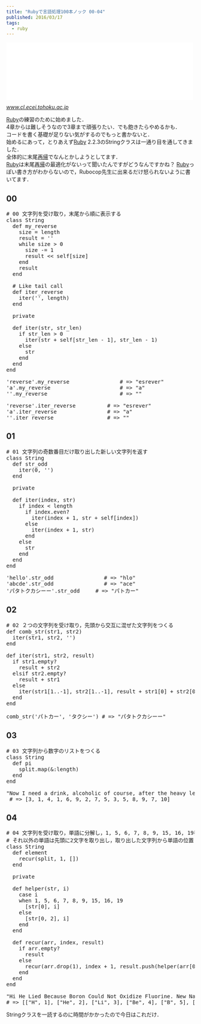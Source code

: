 ```yaml
---
title: "Rubyで言語処理100本ノック 00-04"
published: 2016/03/17
tags:
  - ruby
---
```


<p><iframe src="//hatenablog-parts.com/embed?url=http%3A%2F%2Fwww.cl.ecei.tohoku.ac.jp%2Fnlp100%2F" title="言語処理100本ノック 2015" class="embed-card embed-webcard" scrolling="no" frameborder="0" style="display: block; width: 100%; height: 155px; max-width: 500px; margin: 10px 0px;"></iframe><cite class="hatena-citation"><a href="http://www.cl.ecei.tohoku.ac.jp/nlp100/">www.cl.ecei.tohoku.ac.jp</a></cite></p>

<p><a class="keyword" href="http://d.hatena.ne.jp/keyword/Ruby">Ruby</a>の練習のために始めました．<br/>
4章からは難しそうなので3章まで頑張りたい．でも飽きたらやめるかも．<br/>
コードを書く基礎が足りない気がするのでもっと書かないと．<br/>
始めるにあって，とりあえず<a class="keyword" href="http://d.hatena.ne.jp/keyword/Ruby">Ruby</a> 2.2.3のStringクラスは一通り目を通してきました．<br/>
全体的に末尾<a class="keyword" href="http://d.hatena.ne.jp/keyword/%BA%C6%B5%A2">再帰</a>でなんとかしようとしてます．<br/>
<a class="keyword" href="http://d.hatena.ne.jp/keyword/Ruby">Ruby</a>は末尾<a class="keyword" href="http://d.hatena.ne.jp/keyword/%BA%C6%B5%A2">再帰</a>の最適化がないって聞いたんですがどうなんですかね？
<a class="keyword" href="http://d.hatena.ne.jp/keyword/Ruby">Ruby</a>っぽい書き方がわからないので，Rubocop先生に出来るだけ怒られないように書いてます．</p>

<h2>00</h2>

<pre class="code lang-ruby" data-lang="ruby" data-unlink><span class="synComment"># 00 文字列を受け取り，末尾から順に表示する</span>
<span class="synPreProc">class</span> <span class="synType">String</span>
  <span class="synPreProc">def</span> <span class="synIdentifier">my_reverse</span>
    size = length
    result = <span class="synSpecial">''</span>
    <span class="synStatement">while</span> size &gt; <span class="synConstant">0</span>
      size -= <span class="synConstant">1</span>
      result &lt;&lt; <span class="synConstant">self</span>[size]
    <span class="synStatement">end</span>
    result
  <span class="synPreProc">end</span>

  <span class="synComment"># Like tail call</span>
  <span class="synPreProc">def</span> <span class="synIdentifier">iter_reverse</span>
    iter(<span class="synSpecial">''</span>, length)
  <span class="synPreProc">end</span>

  <span class="synStatement">private</span>

  <span class="synPreProc">def</span> <span class="synIdentifier">iter</span>(str, str_len)
    <span class="synStatement">if</span> str_len &gt; <span class="synConstant">0</span>
      iter(str + <span class="synConstant">self</span>[str_len - <span class="synConstant">1</span>], str_len - <span class="synConstant">1</span>)
    <span class="synStatement">else</span>
      str
    <span class="synStatement">end</span>
  <span class="synPreProc">end</span>
<span class="synPreProc">end</span>

<span class="synSpecial">'</span><span class="synConstant">reverse</span><span class="synSpecial">'</span>.my_reverse                <span class="synComment"># =&gt; &quot;esrever&quot;</span>
<span class="synSpecial">'</span><span class="synConstant">a</span><span class="synSpecial">'</span>.my_reverse                      <span class="synComment"># =&gt; &quot;a&quot;</span>
<span class="synSpecial">''</span>.my_reverse                       <span class="synComment"># =&gt; &quot;&quot;</span>

<span class="synSpecial">'</span><span class="synConstant">reverse</span><span class="synSpecial">'</span>.iter_reverse          <span class="synComment"># =&gt; &quot;esrever&quot;</span>
<span class="synSpecial">'</span><span class="synConstant">a</span><span class="synSpecial">'</span>.iter_reverse                <span class="synComment"># =&gt; &quot;a&quot;</span>
<span class="synSpecial">''</span>.iter_reverse                 <span class="synComment"># =&gt; &quot;&quot;</span>
</pre>


<h2>01</h2>

<pre class="code lang-ruby" data-lang="ruby" data-unlink><span class="synComment"># 01 文字列の奇数番目だけ取り出した新しい文字列を返す</span>
<span class="synPreProc">class</span> <span class="synType">String</span>
  <span class="synPreProc">def</span> <span class="synIdentifier">str_odd</span>
    iter(<span class="synConstant">0</span>, <span class="synSpecial">''</span>)
  <span class="synPreProc">end</span>

  <span class="synStatement">private</span>

  <span class="synPreProc">def</span> <span class="synIdentifier">iter</span>(index, str)
    <span class="synStatement">if</span> index &lt; length
      <span class="synStatement">if</span> index.even?
        iter(index + <span class="synConstant">1</span>, str + <span class="synConstant">self</span>[index])
      <span class="synStatement">else</span>
        iter(index + <span class="synConstant">1</span>, str)
      <span class="synStatement">end</span>
    <span class="synStatement">else</span>
      str
    <span class="synStatement">end</span>
  <span class="synPreProc">end</span>
<span class="synPreProc">end</span>

<span class="synSpecial">'</span><span class="synConstant">hello</span><span class="synSpecial">'</span>.str_odd                <span class="synComment"># =&gt; &quot;hlo&quot;</span>
<span class="synSpecial">'</span><span class="synConstant">abcde</span><span class="synSpecial">'</span>.str_odd                <span class="synComment"># =&gt; &quot;ace&quot;</span>
<span class="synSpecial">'</span><span class="synConstant">パタトクカシーー</span><span class="synSpecial">'</span>.str_odd     <span class="synComment"># =&gt; &quot;パトカー&quot;</span>
</pre>


<h2>02</h2>

<pre class="code lang-ruby" data-lang="ruby" data-unlink><span class="synComment"># 02 ２つの文字列を受け取り，先頭から交互に混ぜた文字列をつくる</span>
<span class="synPreProc">def</span> <span class="synIdentifier">comb_str</span>(str1, str2)
  iter(str1, str2, <span class="synSpecial">''</span>)
<span class="synPreProc">end</span>

<span class="synPreProc">def</span> <span class="synIdentifier">iter</span>(str1, str2, result)
  <span class="synStatement">if</span> str1.empty?
    result + str2
  <span class="synStatement">elsif</span> str2.empty?
    result + str1
  <span class="synStatement">else</span>
    iter(str1[<span class="synConstant">1</span>..<span class="synConstant">-1</span>], str2[<span class="synConstant">1</span>..<span class="synConstant">-1</span>], result + str1[<span class="synConstant">0</span>] + str2[<span class="synConstant">0</span>])
  <span class="synStatement">end</span>
<span class="synPreProc">end</span>

comb_str(<span class="synSpecial">'</span><span class="synConstant">パトカー</span><span class="synSpecial">'</span>, <span class="synSpecial">'</span><span class="synConstant">タクシー</span><span class="synSpecial">'</span>) <span class="synComment"># =&gt; &quot;パタトクカシーー&quot;</span>
</pre>


<h2>03</h2>

<pre class="code lang-ruby" data-lang="ruby" data-unlink><span class="synComment"># 03 文字列から数字のリストをつくる</span>
<span class="synPreProc">class</span> <span class="synType">String</span>
  <span class="synPreProc">def</span> <span class="synIdentifier">pi</span>
    split.map(&amp;<span class="synConstant">:length</span>)
  <span class="synPreProc">end</span>
<span class="synPreProc">end</span>

<span class="synSpecial">&quot;</span><span class="synConstant">Now I need a drink, alcoholic of course, after the heavy lectures involving quantum mechanics.</span><span class="synSpecial">&quot;</span>.pi
 <span class="synComment"># =&gt; [3, 1, 4, 1, 6, 9, 2, 7, 5, 3, 5, 8, 9, 7, 10]</span>
</pre>


<h2>04</h2>

<pre class="code lang-ruby" data-lang="ruby" data-unlink><span class="synComment"># 04 文字列を受け取り，単語に分解し，1, 5, 6, 7, 8, 9, 15, 16, 19番目の単語は先頭の1文字</span>
<span class="synComment"># それ以外の単語は先頭に2文字を取り出し，取り出した文字列から単語の位置（先頭から何番目の単語か）への連想配列を返す</span>
<span class="synPreProc">class</span> <span class="synType">String</span>
  <span class="synPreProc">def</span> <span class="synIdentifier">element</span>
    recur(split, <span class="synConstant">1</span>, [])
  <span class="synPreProc">end</span>

  <span class="synStatement">private</span>

  <span class="synPreProc">def</span> <span class="synIdentifier">helper</span>(str, i)
    <span class="synStatement">case</span> i
    <span class="synStatement">when</span> <span class="synConstant">1</span>, <span class="synConstant">5</span>, <span class="synConstant">6</span>, <span class="synConstant">7</span>, <span class="synConstant">8</span>, <span class="synConstant">9</span>, <span class="synConstant">15</span>, <span class="synConstant">16</span>, <span class="synConstant">19</span>
      [str[<span class="synConstant">0</span>], i]
    <span class="synStatement">else</span>
      [str[<span class="synConstant">0</span>, <span class="synConstant">2</span>], i]
    <span class="synStatement">end</span>
  <span class="synPreProc">end</span>

  <span class="synPreProc">def</span> <span class="synIdentifier">recur</span>(arr, index, result)
    <span class="synStatement">if</span> arr.empty?
      result
    <span class="synStatement">else</span>
      recur(arr.drop(<span class="synConstant">1</span>), index + <span class="synConstant">1</span>, result.push(helper(arr[<span class="synConstant">0</span>], index)))
    <span class="synStatement">end</span>
  <span class="synPreProc">end</span>
<span class="synPreProc">end</span>

<span class="synSpecial">&quot;</span><span class="synConstant">Hi He Lied Because Boron Could Not Oxidize Fluorine. New Nations Might Also Sign Peace Security Clause. Arthur King Can.</span><span class="synSpecial">&quot;</span>.element
<span class="synComment"># =&gt; [[&quot;H&quot;, 1], [&quot;He&quot;, 2], [&quot;Li&quot;, 3], [&quot;Be&quot;, 4], [&quot;B&quot;, 5], [&quot;C&quot;, 6], [&quot;N&quot;, 7], [&quot;O&quot;, 8], [&quot;F&quot;, 9], [&quot;Ne&quot;, 10], [&quot;Na&quot;, 11], [&quot;Mi&quot;, 12], [&quot;Al&quot;, 13], [&quot;Si&quot;, 14], [&quot;P&quot;, 15], [&quot;S&quot;, 16], [&quot;Cl&quot;, 17], [&quot;Ar&quot;, 18], [&quot;K&quot;, 19], [&quot;Ca&quot;, 20]]</span>
</pre>


<p>Stringクラスを一読するのに時間がかかったので今日はこれだけ．</p>

